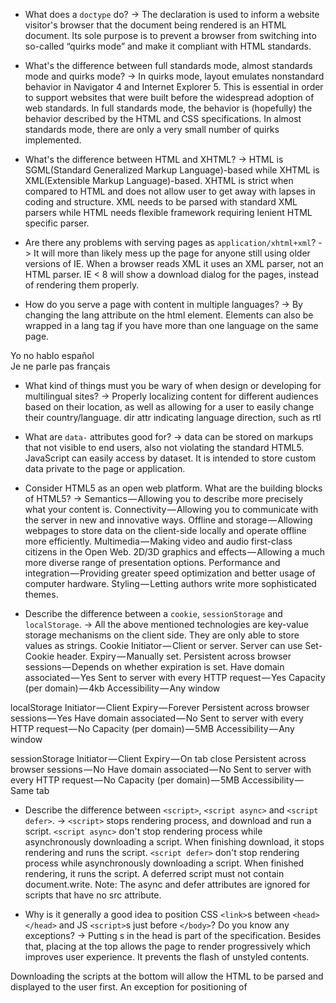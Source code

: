 * What does a `doctype` do?
-> The declaration is used to inform a website visitor's browser that the document being rendered is an HTML document. Its sole purpose is to prevent a browser from switching into so-called “quirks mode” and make it compliant with HTML standards.

* What's the difference between full standards mode, almost standards mode and quirks mode?
-> In quirks mode, layout emulates nonstandard behavior in Navigator 4 and Internet Explorer 5. This is essential in order to support websites that were built before the widespread adoption of web standards.
In full standards mode, the behavior is (hopefully) the behavior described by the HTML and CSS specifications.
In almost standards mode, there are only a very small number of quirks implemented.

* What's the difference between HTML and XHTML?
-> HTML is SGML(Standard Generalized Markup Language)-based while XHTML is XML(Extensible Markup Language)-based. XHTML is strict when compared to HTML and does not allow user to get away with lapses in coding and structure. XML needs to be parsed with standard XML parsers while HTML needs flexible framework requiring lenient HTML specific parser.

* Are there any problems with serving pages as `application/xhtml+xml`?
-> It will more than likely mess up the page for anyone still using older versions of IE. When a browser reads XML it uses an XML parser, not an HTML parser. IE < 8 will show a download dialog for the pages, instead of rendering them properly.

* How do you serve a page with content in multiple languages?
-> By changing the lang attribute on the html element. <html lang="en"> 
Elements can also be wrapped in a lang tag if you have more than one language on the same page. 
<div lang="es">Yo no hablo español</div>  
<div lang="fr">Je ne parle pas français</div>

* What kind of things must you be wary of when design or developing for multilingual sites?
-> Properly localizing content for different audiences based on their location, as well as allowing for a user to easily change their country/language.
dir attr indicating language direction, such as rtl
<meta charset='UTF-8'>

* What are `data-` attributes good for?
-> data can be stored on markups that not visible to end users, also not violating the standard HTML5. JavaScript can easily access by dataset. It is intended to store custom data private to the page or application.

* Consider HTML5 as an open web platform. What are the building blocks of HTML5?
-> Semantics — Allowing you to describe more precisely what your content is.
Connectivity — Allowing you to communicate with the server in new and innovative ways.
Offline and storage — Allowing webpages to store data on the client-side locally and operate offline more efficiently.
Multimedia — Making video and audio first-class citizens in the Open Web.
2D/3D graphics and effects — Allowing a much more diverse range of presentation options.
Performance and integration — Providing greater speed optimization and better usage of computer hardware.
Styling — Letting authors write more sophisticated themes.

* Describe the difference between a `cookie`, `sessionStorage` and `localStorage`.
-> All the above mentioned technologies are key-value storage mechanisms on the client side. They are only able to store values as strings.
Cookie
    Initiator — Client or server. Server can use Set-Cookie header.
    Expiry — Manually set.
    Persistent across browser sessions — Depends on whether expiration is set.
    Have domain associated — Yes
    Sent to server with every HTTP request — Yes
    Capacity (per domain) — 4kb
    Accessibility — Any window

localStorage
    Initiator — Client
    Expiry — Forever
    Persistent across browser sessions — Yes
    Have domain associated — No
    Sent to server with every HTTP request — No
    Capacity (per domain) — 5MB
    Accessibility — Any window

sessionStorage
    Initiator — Client
    Expiry — On tab close
    Persistent across browser sessions — No
    Have domain associated — No
    Sent to server with every HTTP request — No
    Capacity (per domain) — 5MB
    Accessibility — Same tab

* Describe the difference between `<script>`, `<script async>` and `<script defer>`.
-> `<script>` stops rendering process, and download and run a script.
`<script async>` don't stop rendering process while asynchronously downloading a script. When finishing download, it stops rendering and runs the script.
`<script defer>` don't stop rendering process while asynchronously downloading a script. When finished rendering, it runs the script. A deferred script must not contain document.write.
Note: The async and defer attrib­utes are ignored for scripts that have no src attribute.

* Why is it generally a good idea to position CSS `<link>`s between `<head></head>` and JS `<script>`s just before `</body>`? Do you know any exceptions?
-> Putting <link>s in the head is part of the specification. Besides that, placing at the top allows the page to render progressively which improves user experience. It prevents the flash of unstyled contents.

Downloading the scripts at the bottom will allow the HTML to be parsed and displayed to the user first. An exception for positioning of <script>s at the bottom is when your script contains document.write(). Another one is putting <script>in the <head> and use the defer attribute.

* What is progressive rendering?
-> Progressive rendering is the name given to techniques used to improve performance of a webpage (in particular, improve perceived load time) to render content for display as quickly as possible. This can be done asynchronously with different components being loaded as they finish. A HTTP response is flushed multiple times, a browser doesn't wait until the whole content is loaded and renders each part earlier.

* What are web-workers in HTML5 ??